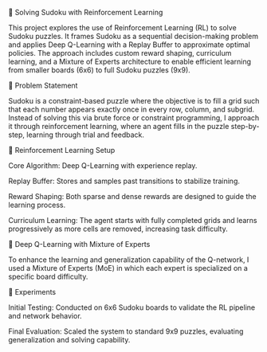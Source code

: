 🧠 Solving Sudoku with Reinforcement Learning

This project explores the use of Reinforcement Learning (RL) to solve Sudoku puzzles. It frames Sudoku as a sequential decision-making problem and applies Deep Q-Learning with a Replay Buffer to approximate optimal policies. The approach includes custom reward shaping, curriculum learning, and a Mixture of Experts architecture to enable efficient learning from smaller boards (6x6) to full Sudoku puzzles (9x9).

🔮 Problem Statement

Sudoku is a constraint-based puzzle where the objective is to fill a grid such that each number appears exactly once in every row, column, and subgrid. Instead of solving this via brute force or constraint programming, I approach it through reinforcement learning, where an agent fills in the puzzle step-by-step, learning through trial and feedback.

🎯 Reinforcement Learning Setup

Core Algorithm: Deep Q-Learning with experience replay.

Replay Buffer: Stores and samples past transitions to stabilize training.

Reward Shaping: Both sparse and dense rewards are designed to guide the learning process.

Curriculum Learning: The agent starts with fully completed grids and learns progressively as more cells are removed, increasing task difficulty.

🧠 Deep Q-Learning with Mixture of Experts

To enhance the learning and generalization capability of the Q-network, I used a Mixture of Experts (MoE) in which each expert is specialized on a specific board difficulty.

🔢 Experiments

Initial Testing: Conducted on 6x6 Sudoku boards to validate the RL pipeline and network behavior.

Final Evaluation: Scaled the system to standard 9x9 puzzles, evaluating generalization and solving capability.

